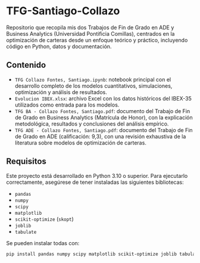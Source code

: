 # TFG-Santiago-Collazo
Repositorio que recopila mis dos Trabajos de Fin de Grado en ADE y Business Analytics (Universidad Pontificia Comillas), centrados en la optimización de carteras desde un enfoque teórico y práctico, incluyendo código en Python, datos y documentación.

## Contenido

- `TFG Collazo Fontes, Santiago.ipynb`: notebook principal con el desarrollo completo de los modelos cuantitativos, simulaciones, optimización y análisis de resultados.
- `Evolucion IBEX.xlsx`: archivo Excel con los datos históricos del IBEX-35 utilizados como entrada para los modelos.
- `TFG BA - Collazo Fontes, Santiago.pdf`: documento del Trabajo de Fin de Grado en Business Analytics (Matrícula de Honor), con la explicación metodológica, resultados y conclusiones del análisis empírico.
- `TFG ADE - Collazo Fontes, Santiago.pdf`: documento del Trabajo de Fin de Grado en ADE (calificación: 9,3), con una revisión exhaustiva de la literatura sobre modelos de optimización de carteras.

## Requisitos

Este proyecto está desarrollado en Python 3.10 o superior. Para ejecutarlo correctamente, asegúrese de tener instaladas las siguientes bibliotecas:

- `pandas`  
- `numpy`  
- `scipy`  
- `matplotlib`  
- `scikit-optimize` (`skopt`)  
- `joblib`  
- `tabulate`

Se pueden instalar todas con:

```bash
pip install pandas numpy scipy matplotlib scikit-optimize joblib tabulate
